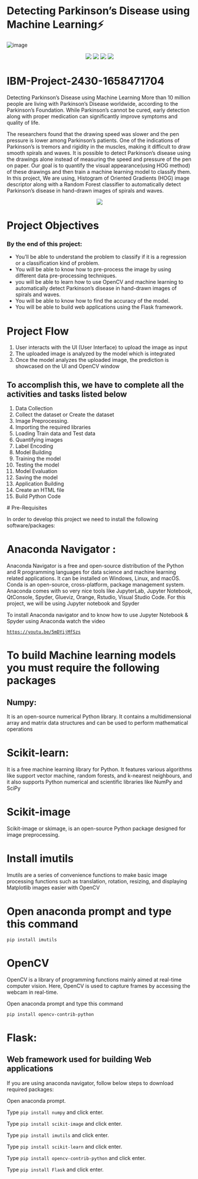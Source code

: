 
# Detecting Parkinson’s Disease using Machine Learning⚡
![image](https://user-images.githubusercontent.com/70385414/191471540-f4c52f4f-3d82-4338-a930-132a373a963d.png)



<div align="center">
   <img src="https://img.shields.io/badge/Flask-000000?style=for-the-badge&logo=flask&logoColor=white"></img>
   <img src="https://img.shields.io/badge/Django-092E20?style=for-the-badge&logo=django&logoColor=green"></img>
   <img src="https://img.shields.io/badge/Python-FFD43B?style=for-the-badge&logo=python&logoColor=blue"></img>
   <img src="https://img.shields.io/badge/scikit_learn-F7931E?style=for-the-badge&logo=scikit-learn&logoColor=white"></img>
</div>



# IBM-Project-2430-1658471704
Detecting Parkinson’s Disease using Machine Learning
More than 10 million people are living with Parkinson’s Disease worldwide, according to the Parkinson’s Foundation. While Parkinson’s cannot be cured, early detection along with proper medication can significantly improve symptoms and quality of life.

The researchers found that the drawing speed was slower and the pen pressure is lower among Parkinson’s patients. One of the indications of Parkinson’s is tremors and rigidity in the muscles, making it difficult to draw smooth spirals and waves. It is possible to detect Parkinson’s disease using the drawings alone instead of measuring the speed and pressure of the pen on paper. Our goal is to quantify the visual appearance(using HOG method) of these drawings and then train a machine learning model to classify them. In this project, We are using, Histogram of Oriented Gradients (HOG) image descriptor along with a Random Forest classifier to automatically detect Parkinson’s disease in hand-drawn images of spirals and waves.
<div align="center">
<img src="https://lh3.googleusercontent.com/_feL0AG16jhaypq83YLxFfmaY4sg5NURNNngQj4QISnYGl_KaYZN5fAqFXDnIF12TxzZ9LhbOzUskLwcy6DVo-uU5y3Y5hIY4X3283ha7Ugs3g9HHifNMpTDnrIAl5J_voEYvQku"></img>
</div>

# Project Objectives
<h3> By the end of this project:</h3>
<ul >
<li>You’ll be able to understand the problem to classify if it is a regression or a classification kind of problem.</li>

<li>You will be able to know how to pre-process the image by using different data pre-processing techniques.</li>

<li>you will be able to learn how to use OpenCV and machine learning to automatically detect Parkinson’s disease in hand-drawn images of spirals and waves.</li>

<li>You will be able to know how to find the accuracy of the model.</li>

<li>You will be able to build web applications using the Flask framework.</li>
</ul>

# Project Flow

<ol>
 <li> User interacts with the UI (User Interface) to upload the image as input  </li>
 
 <li> The uploaded image is analyzed by the model which is integrated </li>

 <li> Once the model analyzes the uploaded image, the prediction is showcased on the UI and OpenCV window </li>
</ol>

## To accomplish this, we have to complete all the activities and tasks listed below 

<ol>

 <li>Data Collection </li>

 <li> Collect the dataset or Create the dataset </li>

 <li>  Image Preprocessing. </li>

 <li> Importing the required libraries </li>

 <li> Loading Train data and Test data  </li>
 
 <li> Quantifying images </li>

 <li> Label Encoding </li>

 <li> Model Building </li>
 
 <li> Training the model </li>

 <li> Testing the model  </li>

 <li> Model Evaluation </li>

 <li> Saving the model </li>

 <li> Application Building </li>

 <li> Create an HTML file </li>

 <li> Build Python Code </li>
</ol>

<div class="Pre-Requisites">
# Pre-Requisites

In order to develop this project we need to install the following software/packages:
# Anaconda Navigator :

Anaconda Navigator is a free and open-source distribution of the Python and R programming languages for data science and machine learning related applications. It can be installed on Windows, Linux, and macOS. Conda is an open-source, cross-platform, package management system. Anaconda comes with so very nice tools like JupyterLab, Jupyter Notebook, QtConsole, Spyder, Glueviz, Orange, Rstudio, Visual Studio Code. For this project, we will be using Jupyter notebook and Spyder

To install Anaconda navigator and to know how to use Jupyter Notebook & Spyder using Anaconda watch the video

<a href="https://youtu.be/5mDYijMfSzs" >``` https://youtu.be/5mDYijMfSzs ```</a>

# To build Machine learning models you must require the following packages
## Numpy:

 It is an open-source numerical Python library. It contains a multidimensional array and matrix data structures and can be used to perform mathematical operations

# Scikit-learn:

It is a free machine learning library for Python. It features various algorithms like support vector machine, random forests, and k-nearest neighbours, and it also supports Python numerical and scientific libraries like NumPy and SciPy

# Scikit-image

Scikit-image or skimage,  is an open-source Python package designed for image preprocessing. 


# Install imutils

Imutils are a series of convenience functions to make basic image processing functions such as translation, rotation, resizing, and displaying Matplotlib images easier with OpenCV

# Open anaconda prompt and type this command

```pip install imutils```


# OpenCV

OpenCV is a library of programming functions mainly aimed at real-time computer vision. Here, OpenCV is used to capture frames by accessing the webcam in real-time.

Open anaconda prompt and type this command

```pip install opencv-contrib-python```


# Flask: 

## Web framework used for building Web applications


If you are using anaconda navigator, follow below steps to download required packages:

Open anaconda prompt.

Type ```pip install numpy``` and click enter.

Type ```pip install scikit-image``` and click enter.

Type ```pip install imutils``` and click enter.

Type  ```pip install scikit-learn``` and click enter.

Type ```pip install opencv-contrib-python``` and click enter.

Type ```pip install Flask``` and click enter.

</div>
